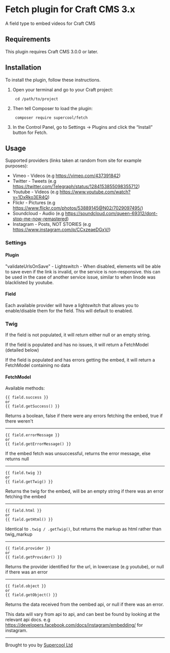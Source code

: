 # Fetch plugin for Craft CMS 3.x

A field type to embed videos for Craft CMS

## Requirements

This plugin requires Craft CMS 3.0.0 or later.

## Installation

To install the plugin, follow these instructions.

1. Open your terminal and go to your Craft project:

        cd /path/to/project

2. Then tell Composer to load the plugin:

        composer require supercool/fetch

3. In the Control Panel, go to Settings → Plugins and click the “Install” button for Fetch.


## Usage

Supported providers (links taken at random from site for example purposes):

* Vimeo - Videos (e.g https://vimeo.com/437391842)
* Twitter - Tweets (e.g https://twitter.com/Telegraph/status/1284153855098355712)
* Youtube - Videos (e.g https://www.youtube.com/watch?v=1DxRko3ER4Q)
* Flickr - Pictures (e.g https://www.flickr.com/photos/53889145@N02/7029097495/)
* Soundcloud - Audio (e.g https://soundcloud.com/queen-69312/dont-stop-me-now-remastered)
* Instagram - Posts, NOT STORIES (e.g https://www.instagram.com/p/CCxzeaeDGxV/)

### Settings

#### Plugin

"validateUrlsOnSave" - Lightswitch - When disabled, elements will be able to save even if the link is invalid, or the service is non-responsive.
this can be used in the case of another service issue, similar to when linode was blacklisted by youtube.

#### Field

Each available provider will have a lightswitch that allows you to enable/disable them for the field. This will default to enabled.


### Twig

If the field is not populated, it will return either null or an empty string.

If the field is populated and has no issues, it will return a FetchModel (detailed below)

If the field is populated and has errors getting the embed, it will return a FetchModel containing no data

#### FetchModel

Available methods:

```
{{ field.success }}
or
{{ field.getSuccess() }}
```
Returns a boolean, false if there were any errors fetching the embed, true if there weren't

***

```
{{ field.errorMessage }}
or
{{ field.getErrorMessage() }}
```
If the embed fetch was unsuccessful, returns the error message, else returns null

***

```
{{ field.twig }}
or
{{ field.getTwig() }}
```
Returns the twig for the embed, will be an empty string if there was an error fetching the embed

***

```
{{ field.html }}
or
{{ field.getHtml() }}
```
Identical to ```.twig / .getTwig()```, but returns the markup as html rather than twig_markup

***

```
{{ field.provider }}
or
{{ field.getProvider() }}
```
Returns the provider identified for the url, in lowercase (e.g youtube), or null if there was an error

***

```
{{ field.object }}
or
{{ field.getObject() }}
```
Returns the data received from the oembed api, or null if there was an error.

This data will vary from api to api, and can best be found by looking at the relevant api docs.
e.g https://developers.facebook.com/docs/instagram/embedding/ for instagram.

***


Brought to you by [Supercool Ltd](http://www.supercooldesign.co.uk/)
